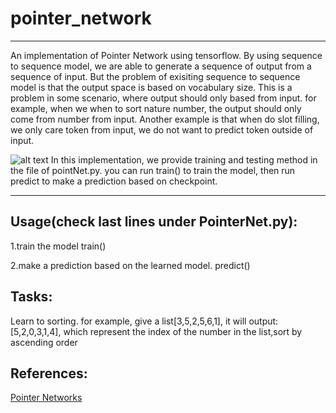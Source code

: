 # pointer_network
--------------------------------------------------------------------
An implementation of Pointer Network using tensorflow. By using sequence to sequence model, we are able to generate a sequence of output from a sequence of input. But the problem of exisiting sequence to sequence model is that the output space is based on vocabulary size. This is a problem in some scenario, where output should only based from input. for example, when we when to sort nature number, the output should only come from number from input. Another example is that when do slot filling, we only care token from input, we do not want to predict token outside of input.

![alt text](https://github.com/brightmart/pointer_network/blob/master/pointer_network.JPG)
In this implementation, we provide training and testing method in the file of pointNet.py. you can run train() to train the model, then run predict to make a prediction based on checkpoint.

--------------------------------------------------------------------
Usage(check last lines under PointerNet.py):
--------------------------------------------------------------------
1.train the model
train()

2.make a prediction based on the learned model.
predict()



Tasks:
--------------------------------------------------------------------
Learn to sorting.
for example, give a list[3,5,2,5,6,1], it will output:[5,2,0,3,1,4],
which represent the index of the number in the list,sort by ascending order



References:
--------------------------------------------------------------------
<a href='https://arxiv.org/abs/1506.03134'>Pointer Networks</a>
